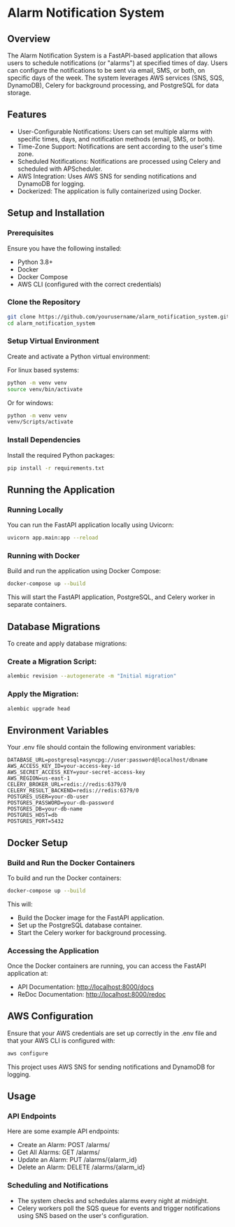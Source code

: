 # Alarm Notification System
## Overview
The Alarm Notification System is a FastAPI-based application that allows users to schedule notifications (or "alarms") at specified times of day. Users can configure the notifications to be sent via email, SMS, or both, on specific days of the week. The system leverages AWS services (SNS, SQS, DynamoDB), Celery for background processing, and PostgreSQL for data storage.

## Features
- User-Configurable Notifications: Users can set multiple alarms with specific times, days, and notification methods (email, SMS, or both).
- Time-Zone Support: Notifications are sent according to the user's time zone.
- Scheduled Notifications: Notifications are processed using Celery and scheduled with APScheduler.
- AWS Integration: Uses AWS SNS for sending notifications and DynamoDB for logging.
- Dockerized: The application is fully containerized using Docker.

## Setup and Installation
### Prerequisites
Ensure you have the following installed:

- Python 3.8+
- Docker
- Docker Compose
- AWS CLI (configured with the correct credentials)

### Clone the Repository
```bash
git clone https://github.com/yourusername/alarm_notification_system.git
cd alarm_notification_system
```

### Setup Virtual Environment
Create and activate a Python virtual environment:

For linux based systems:
```bash
python -m venv venv
source venv/bin/activate
```

Or for windows:
```bash
python -m venv venv
venv/Scripts/activate
```

### Install Dependencies
Install the required Python packages:

```bash
pip install -r requirements.txt
```

## Running the Application
### Running Locally
You can run the FastAPI application locally using Uvicorn:

```bash
uvicorn app.main:app --reload
```

### Running with Docker
Build and run the application using Docker Compose:

```bash
docker-compose up --build
```

This will start the FastAPI application, PostgreSQL, and Celery worker in separate containers.

## Database Migrations
To create and apply database migrations:

### Create a Migration Script:
```bash
alembic revision --autogenerate -m "Initial migration"
```

### Apply the Migration:
```bash
alembic upgrade head
```

## Environment Variables
Your .env file should contain the following environment variables:

```plaintext
DATABASE_URL=postgresql+asyncpg://user:password@localhost/dbname
AWS_ACCESS_KEY_ID=your-access-key-id
AWS_SECRET_ACCESS_KEY=your-secret-access-key
AWS_REGION=us-east-1
CELERY_BROKER_URL=redis://redis:6379/0
CELERY_RESULT_BACKEND=redis://redis:6379/0
POSTGRES_USER=your-db-user
POSTGRES_PASSWORD=your-db-password
POSTGRES_DB=your-db-name
POSTGRES_HOST=db
POSTGRES_PORT=5432
```

## Docker Setup
### Build and Run the Docker Containers
To build and run the Docker containers:

```bash
docker-compose up --build
```

This will:
- Build the Docker image for the FastAPI application.
- Set up the PostgreSQL database container.
- Start the Celery worker for background processing.

### Accessing the Application
Once the Docker containers are running, you can access the FastAPI application at:

- API Documentation: [http://localhost:8000/docs](http://localhost:8000/docs)
- ReDoc Documentation: [http://localhost:8000/redoc](http://localhost:8000/redoc)

## AWS Configuration
Ensure that your AWS credentials are set up correctly in the .env file and that your AWS CLI is configured with:

```bash
aws configure
```

This project uses AWS SNS for sending notifications and DynamoDB for logging.

## Usage
### API Endpoints
Here are some example API endpoints:
- Create an Alarm: POST /alarms/
- Get All Alarms: GET /alarms/
- Update an Alarm: PUT /alarms/{alarm_id}
- Delete an Alarm: DELETE /alarms/{alarm_id}

### Scheduling and Notifications
- The system checks and schedules alarms every night at midnight.
- Celery workers poll the SQS queue for events and trigger notifications using SNS based on the user's configuration.